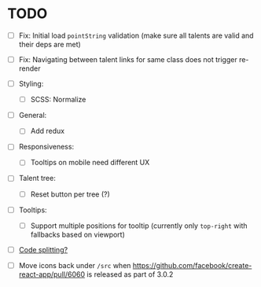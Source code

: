 # TODO

- [ ] Fix: Initial load `pointString` validation (make sure all talents are valid and their deps are met)
- [ ] Fix: Navigating between talent links for same class does not trigger re-render

- [ ] Styling:
  - [ ] SCSS: Normalize
- [ ] General:
  - [ ] Add redux
- [ ] Responsiveness:
  - [ ] Tooltips on mobile need different UX
- [ ] Talent tree: 
  - [ ] Reset button per tree (?)
- [ ] Tooltips: 
  - [ ] Support multiple positions for tooltip (currently only `top-right` with fallbacks based on viewport)
- [ ] [Code splitting?](https://serverless-stack.com/chapters/code-splitting-in-create-react-app.html) 
- [ ] Move icons back under `/src` when https://github.com/facebook/create-react-app/pull/6060 is released as part of 3.0.2